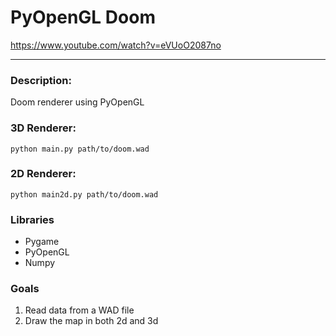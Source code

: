 #  PyOpenGL Doom

https://www.youtube.com/watch?v=eVUoO2087no

___

### Description:

Doom renderer using PyOpenGL

### 3D Renderer:
```
python main.py path/to/doom.wad
```

### 2D Renderer: 
```
python main2d.py path/to/doom.wad
```


### Libraries

- Pygame
- PyOpenGL
- Numpy

### Goals

1. Read data from a WAD file
2. Draw the map in both 2d and 3d

